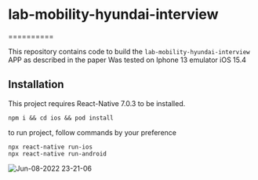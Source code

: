 # lab-mobility-hyundai-interview
==========

This repository contains code to build the `lab-mobility-hyundai-interview` APP as described in the paper
Was tested on Iphone 13 emulator iOS 15.4

Installation
------------

This project requires React-Native 7.0.3 to be installed. 

    npm i && cd ios && pod install

   to run project, follow commands by your preference
   
    npx react-native run-ios
    npx react-native run-android

![Jun-08-2022 23-21-06](https://user-images.githubusercontent.com/78995736/172690067-da588d65-f1d8-43c8-87d8-9fd675913514.gif)
